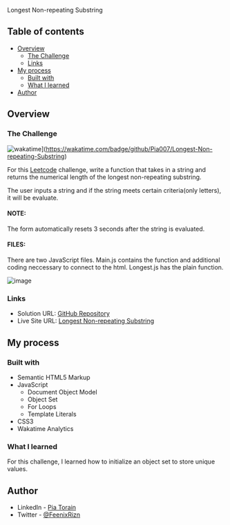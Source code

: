 Longest Non-repeating Substring

## Table of contents

- [Overview](#overview)
  - [The Challenge](#the-challenge)
  - [Links](#links)
- [My process](#my-process)
  - [Built with](#built-with)
  - [What I learned](#what-i-learned)
  <!-- - [Continued development](#continued-development) -->
- [Author](#author)
<!-- - [Acknowledgments](#acknowledgments) -->

## Overview

### The Challenge

![wakatime](https://wakatime.com/badge/github/Pia007/Longest-Non-repeating-Substring.svg)](https://wakatime.com/badge/github/Pia007/Longest-Non-repeating-Substring)


For this [Leetcode](https://leetcode.com/problems/longest-substring-without-repeating-characters/)
challenge, write a function that takes in a string and returns the numerical length of the longest non-repeating substring.

The user inputs a string and if the string meets certain criteria(only letters), it will be evaluate. 

#### NOTE: 
The form automatically resets 3 seconds after the string is evaluated.

#### FILES: 
There are two JavaScript files. Main.js contains the function and additional coding neccessary to connect to the html. Longest.js has the plain function.



![image](https://user-images.githubusercontent.com/66088725/133118357-b049e674-6140-4164-b9c8-b49e89f28c30.png)


### Links

- Solution URL: [GitHub Repository](https://github.com/Pia007/Longest-Non-repeating-Substring)
- Live Site URL: [Longest Non-repeating Substring](https://pia007.github.io/Longest-Non-repeating-Substring/)

## My process

### Built with

- Semantic HTML5 Markup
- JavaScript
  - Document Object Model
  - Object Set
  - For Loops
  - Template Literals
- CSS3
- Wakatime Analytics


### What I learned
For this challenge, I learned how to initialize an object set to store unique values.


## Author

- LinkedIn - [Pia Torain](https://www.linkedin.com/in/pia-torain-dev)
- Twitter - [@FeenixRizn](https://www.twitter.com/)
